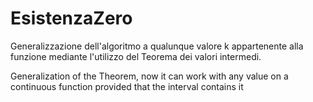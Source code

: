 # EsistenzaZero

Generalizzazione dell'algoritmo a qualunque valore k appartenente alla funzione mediante l'utilizzo del Teorema dei valori intermedi.

Generalization of the Theorem, now it can work with any value on a continuous function provided that the interval contains it
